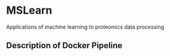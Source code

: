 # MSLearn
Applications of machine learning to proteomics data processing

## Description of Docker Pipeline
